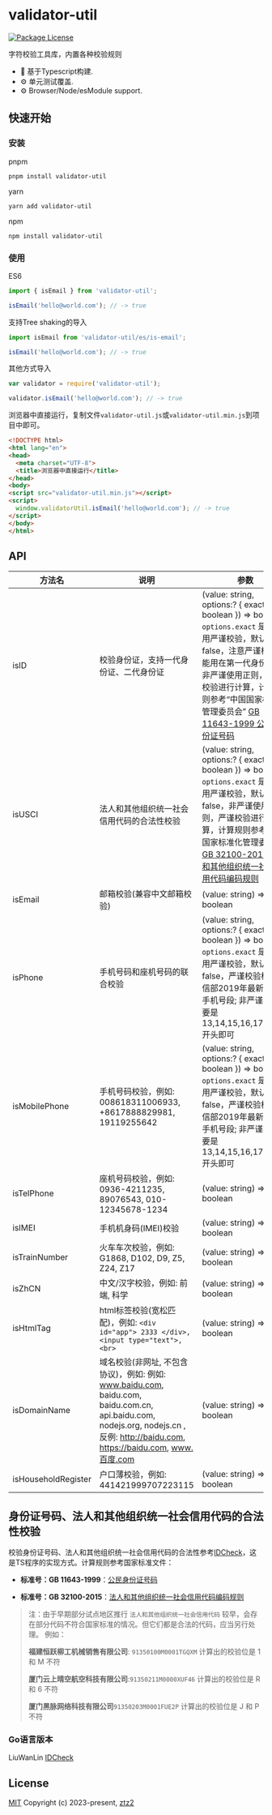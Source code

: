 # validator-util
<a href="https://www.npmjs.com/org/api-helper"><img src="https://img.shields.io/npm/l/@api-helper/core" alt="Package License" /></a>

字符校验工具库，内置各种校验规则

- 💪 基于Typescript构建.
- ⚙️ 单元测试覆盖.
- ⚙️ Browser/Node/esModule support.


## 快速开始
### 安装
pnpm
```shell
pnpm install validator-util
```
yarn
```shell
yarn add validator-util
```
npm
```shell
npm install validator-util
```
### 使用
ES6
```javascript
import { isEmail } from 'validator-util';

isEmail('hello@world.com'); // -> true
```

支持Tree shaking的导入
```javascript
import isEmail from 'validator-util/es/is-email';

isEmail('hello@world.com'); // -> true
```

其他方式导入
```javascript
var validator = require('validator-util');

validator.isEmail('hello@world.com'); // -> true
```

浏览器中直接运行，复制文件`validator-util.js`或`validator-util.min.js`到项目中即可。
```html
<!DOCTYPE html>
<html lang="en">
<head>
  <meta charset="UTF-8">
  <title>浏览器中直接运行</title>
</head>
<body>
<script src="validator-util.min.js"></script>
<script>
  window.validatorUtil.isEmail('hello@world.com'); // -> true
</script>
</body>
</html>
```

## API
| 方法名                 | 说明                                                                                                                                                          | 参数                                                                                                                                                                                                                                                            |
|---------------------|-------------------------------------------------------------------------------------------------------------------------------------------------------------|---------------------------------------------------------------------------------------------------------------------------------------------------------------------------------------------------------------------------------------------------------------|
| isID                | 校验身份证，支持一代身份证、二代身份证                                                                                                                                         | (value: string, options:? { exact?: boolean }) => boolean <br/>`options.exact` 是否启用严谨校验，默认false，注意严谨校验不能用在第一代身份证。非严谨使用正则，严谨校验进行计算，计算规则参考“中国国家标准化管理委员会” [GB 11643-1999 公民身份证号码](http://www.gb688.cn/bzgk/gb/newGbInfo?hcno=080D6FBF2BB468F9007657F26D60013E)   |
| isUSCI              | 法人和其他组织统一社会信用代码的合法性校验                                                                                                                                       | (value: string, options:? { exact?: boolean }) => boolean <br/>`options.exact` 是否启用严谨校验，默认false，非严谨使用正则，严谨校验进行计算，计算规则参考“中国国家标准化管理委员会” [GB 32100-2015 法人和其他组织统一社会信用代码编码规则](http://openstd.samr.gov.cn/bzgk/gb/newGbInfo?hcno=24691C25985C1073D3A7C85629378AC0) |
| isEmail             | 邮箱校验(兼容中文邮箱校验)                                                                                                                                              | (value: string) => boolean                                                                                                                                                                                                                                    |
| isPhone             | 手机号码和座机号码的联合校验                                                                                                                                              | (value: string, options:? { exact?: boolean }) => boolean <br/>`options.exact` 是否启用严谨校验，默认false，严谨校验根据工信部2019年最新公布的手机号段; 非严谨校验只要是13,14,15,16,17,18,19开头即可                                                                                                     |
| isMobilePhone       | 手机号码校验，例如: 008618311006933, +8617888829981, 19119255642                                                                                                     | (value: string, options:? { exact?: boolean }) => boolean <br/>`options.exact` 是否启用严谨校验，默认false，严谨校验根据工信部2019年最新公布的手机号段; 非严谨校验只要是13,14,15,16,17,18,19开头即可                                                                                                     |
| isTelPhone          | 座机号码校验，例如: 0936-4211235, 89076543, 010-12345678-1234                                                                                                        | (value: string) => boolean                                                                                                                                                                                                                                    |
| isIMEI              | 手机机身码(IMEI)校验                                                                                                                                               | (value: string) => boolean                                                                                                                                                                                                                                    |
| isTrainNumber       | 火车车次校验，例如: G1868, D102, D9, Z5, Z24, Z17                                                                                                                    | (value: string) => boolean                                                                                                                                                                                                                                    |
| isZhCN              | 中文/汉字校验，例如: 前端, 科学                                                                                                                                          | (value: string) => boolean                                                                                                                                                                                                                                    |
| isHtmlTag           | html标签校验(宽松匹配)，例如: `<div id="app"> 2333 </div>, <input type="text">, <br>`                                                                                  | (value: string) => boolean                                                                                                                                                                                                                                    |
| isDomainName        | 域名校验(非网址, 不包含协议)，例如: 例如: www.baidu.com, baidu.com, baidu.com.cn, api.baidu.com, nodejs.org, nodejs.cn , 反例: http://baidu.com, https://baidu.com, www.百度.com | (value: string) => boolean                                                                                                                                                                                                                                    |
| isHouseholdRegister | 户口薄校验，例如: 441421999707223115                                                                                                                                | (value: string) => boolean                                                                                                                                                                                                                                    |



## 身份证号码、法人和其他组织统一社会信用代码的合法性校验
校验身份证号码、法人和其他组织统一社会信用代码的合法性参考[IDCheck](https://github.com/bluesky335/IDCheck)，这是TS程序的实现方式。计算规则参考国家标准文件：

- **标准号：GB 11643-1999**：[公民身份证号码](http://openstd.samr.gov.cn/bzgk/gb/newGbInfo?hcno=080D6FBF2BB468F9007657F26D60013E)

- **标准号：GB 32100-2015**：[法人和其他组织统一社会信用代码编码规则](http://openstd.samr.gov.cn/bzgk/gb/newGbInfo?hcno=24691C25985C1073D3A7C85629378AC0)

> 注：由于早期部分试点地区推行 `法人和其他组织统一社会信用代码` 较早，会存在部分代码不符合国家标准的情况。但它们都是合法的代码，应当另行处理。
> 例如：
>
> **福建恒跃柳工机械销售有限公司**: `91350100M0001TGQXM` 计算出的校验位是 1 和 M 不符
>
> **厦门云上晴空航空科技有限公司**:`91350211M0000XUF46` 计算出的校验位是 R 和 6 不符
>
> **厦门黑脉网络科技有限公司**`91350203M0001FUE2P` 计算出的校验位是 J 和 P 不符

### Go语言版本
LiuWanLin [IDCheck](https://github.com/bluesky335/IDCheck)

## License
[MIT](https://opensource.org/licenses/MIT) Copyright (c) 2023-present, [ztz2](https://github.com/ztz2)
